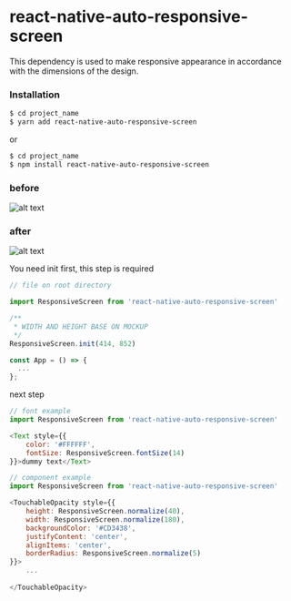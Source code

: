 
# react-native-auto-responsive-screen

This dependency is used to make responsive appearance in accordance with the dimensions of the design.

### Installation

```sh
$ cd project_name
$ yarn add react-native-auto-responsive-screen
```
or
```sh
$ cd project_name
$ npm install react-native-auto-responsive-screen
```
### before
![alt text](https://serving.photos.photobox.com/79744764dcccf702991bc4ffa5e81d3e30ea55a3f35065658b2a59a1b0f87f5383f519f8.jpg)

### after
![alt text](https://serving.photos.photobox.com/4185396168cceb1eb88c7473f4c7afd369799824b7389d7e555188b1e1f1816005a42c71.jpg)


You need init first, this step is required

```js
// file on root directory

import ResponsiveScreen from 'react-native-auto-responsive-screen'

/**
 * WIDTH AND HEIGHT BASE ON MOCKUP
 */
ResponsiveScreen.init(414, 852)

const App = () => {
  ...
};
```
next step

```js
// font example
import ResponsiveScreen from 'react-native-auto-responsive-screen'

<Text style={{
    color: '#FFFFFF',
    fontSize: ResponsiveScreen.fontSize(14)
}}>dummy text</Text>
```

```js
// component example
import ResponsiveScreen from 'react-native-auto-responsive-screen'

<TouchableOpacity style={{
    height: ResponsiveScreen.normalize(40),
    width: ResponsiveScreen.normalize(180),
    backgroundColor: '#CD3438',
    justifyContent: 'center',
    alignItems: 'center',
    borderRadius: ResponsiveScreen.normalize(5)
}}>
    ...
    
</TouchableOpacity>
```